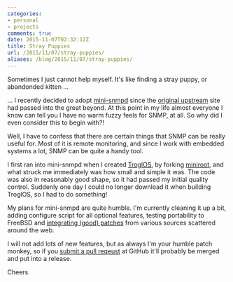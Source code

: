 ```yaml
---
categories:
- personal
- projects
comments: true
date: 2015-11-07T02:32:12Z
title: Stray Puppies
url: /2015/11/07/stray-puppies/
aliases: /blog/2015/11/07/stray-puppies/
---
```


Sometimes I just cannot help myself.  It's like finding a stray puppy,
or abandonded kitten ...

... I recently decided to adopt [mini-snmpd](/mini-snmpd.html) since the
[original upstream][1] site had passed into the great beyond.  At this
point in my life almost everyone I know can tell you I have no warm
fuzzy feels for SNMP, at all.  So why did I even consider this to begin
with?!

Well, I have to confess that there are certain things that SNMP can be
really useful for.  Most of it is remote monitoring, and since I work
with embedded systems a lot, SNMP can be quite a handy tool.

I first ran into mini-snmpd when I created [TroglOS][2], by forking
[miniroot][3], and what struck me immediately was how small and simple
it was.  The code was also in reasonably good shape, so it had passed my
initial quality control.  Suddenly one day I could no longer download it
when building TroglOS, so I had to do something!

My plans for mini-snmpd are quite humble.  I'm currently cleaning it up
a bit, adding configure script for all optional features, testing
portability to FreeBSD and [integrating (good) patches][4] from various
sources scattered around the web.

I will not add lots of new features, but as always I'm your humble patch
monkey, so if you [submit a pull reqeust][5] at GitHub it'll probably be
merged and put into a release.

Cheers

[1]: http://members.aon.at/linuxfreak/linux/mini_snmpd.html
[2]: https://github.com/troglobit/troglos
[3]: https://github.com/hno/miniroot
[4]: https://github.com/javiplx/mini-snmpd
[5]: https://github.com/troglobit/mini-snmpd
